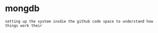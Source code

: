 # mongdb

``
setting up the system insdie the github code space to understand how things work their
``
